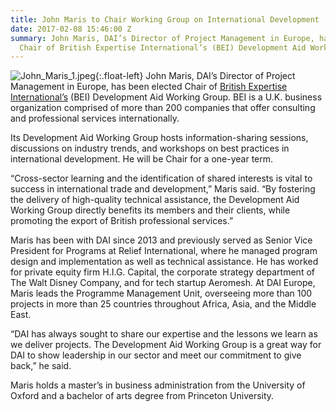 ```yaml
---
title: John Maris to Chair Working Group on International Development
date: 2017-02-08 15:46:00 Z
summary: John Maris, DAI’s Director of Project Management in Europe, has been elected
  Chair of British Expertise International’s (BEI) Development Aid Working Group.
---
```


![John_Maris_1.jpeg](/uploads/John_Maris_1.jpeg){:.float-left} John Maris, DAI’s Director of Project Management in Europe, has been elected Chair of [British Expertise International’s](http://www.britishexpertise.org/bx/pages/bx.php) (BEI) Development Aid Working Group. BEI is a U.K. business organization comprised of more than 200 companies that offer consulting and professional services internationally.

Its Development Aid Working Group hosts information-sharing sessions, discussions on industry trends, and workshops on best practices in international development. He will be Chair for a one-year term.

“Cross-sector learning and the identification of shared interests is vital to success in international trade and development,” Maris said. “By fostering the delivery of high-quality technical assistance, the Development Aid Working Group directly benefits its members and their clients, while promoting the export of British professional services.”

Maris has been with DAI since 2013 and previously served as Senior Vice President for Programs at Relief International, where he managed program design and implementation as well as technical assistance. He has worked for private equity firm H.I.G. Capital, the corporate strategy department of The Walt Disney Company, and for tech startup Aeromesh. At DAI Europe, Maris leads the Programme Management Unit, overseeing more than 100 projects in more than 25 countries throughout Africa, Asia, and the Middle East.

“DAI has always sought to share our expertise and the lessons we learn as we deliver projects. The Development Aid Working Group is a great way for DAI to show leadership in our sector and meet our commitment to give back,” he said.

Maris holds a master’s in business administration from the University of Oxford and a bachelor of arts degree from Princeton University.